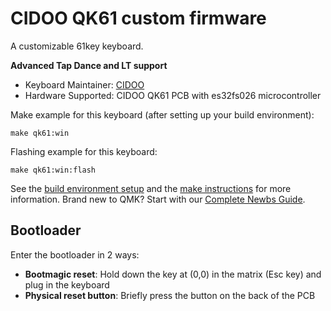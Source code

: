 # CIDOO QK61 custom firmware

A customizable 61key keyboard.

__Advanced Tap Dance and LT support__

* Keyboard Maintainer: [CIDOO](https://github.com/CIDOOKeyboard)
* Hardware Supported: CIDOO QK61 PCB with es32fs026 microcontroller

Make example for this keyboard (after setting up your build environment):

    make qk61:win

Flashing example for this keyboard:

    make qk61:win:flash

See the [build environment setup](https://docs.qmk.fm/#/getting_started_build_tools) and the [make instructions](https://docs.qmk.fm/#/getting_started_make_guide) for more information. Brand new to QMK? Start with our [Complete Newbs Guide](https://docs.qmk.fm/#/newbs).

## Bootloader

Enter the bootloader in 2 ways:

* **Bootmagic reset**: Hold down the key at (0,0) in the matrix (Esc key) and plug in the keyboard
* **Physical reset button**: Briefly press the button on the back of the PCB

